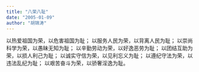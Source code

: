 ```yaml
---
title: "八荣八耻"
date: "2005-01-09"
author: "胡锦涛"
---
```

以热爱祖国为荣，以危害祖国为耻； 以服务人民为荣，以背离人民为耻；
以崇尚科学为荣，以愚昧无知为耻； 以辛勤劳动为荣，以好逸恶劳为耻；
以团结互助为荣，以损人利己为耻； 以诚实守信为荣，以见利忘义为耻；
以遵纪守法为荣，以违法乱纪为耻； 以艰苦奋斗为荣，以骄奢淫逸为耻。
